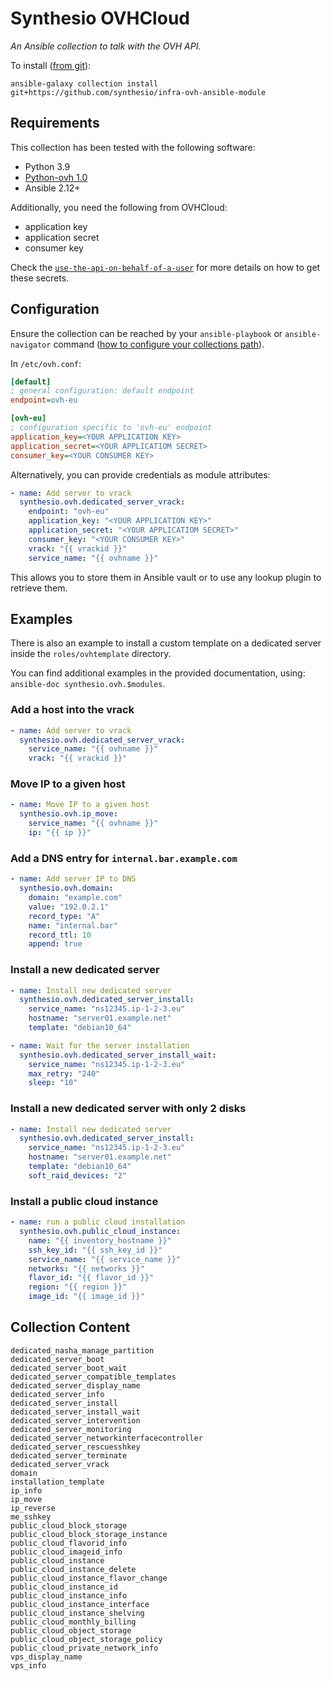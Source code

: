 # Synthesio OVHCloud
*An Ansible collection to talk with the OVH API.*

To install ([from git](https://docs.ansible.com/ansible/latest/user_guide/collections_using.html#installing-a-collection-from-a-git-repository)):
```shell
ansible-galaxy collection install git+https://github.com/synthesio/infra-ovh-ansible-module
```


## Requirements

This collection has been tested with the following software:

- Python 3.9
- [Python-ovh 1.0](https://github.com/ovh/python-ovh)
- Ansible 2.12+

Additionally, you need the following from OVHCloud:

- application key
- application secret
- consumer key

Check the [`use-the-api-on-behalf-of-a-user`](https://github.com/ovh/python-ovh/blob/master/README.rst#use-the-api-on-behalf-of-a-user) for more details on how to get these secrets.


## Configuration

Ensure the collection can be reached by your `ansible-playbook` or `ansible-navigator` command ([how to configure your collections path](https://docs.ansible.com/ansible/latest/reference_appendices/config.html#collections-paths)).
 
In `/etc/ovh.conf`:

```ini
[default]
; general configuration: default endpoint
endpoint=ovh-eu

[ovh-eu]
; configuration specific to 'ovh-eu' endpoint
application_key=<YOUR APPLICATION KEY>
application_secret=<YOUR APPLICATIOM SECRET>
consumer_key=<YOUR CONSUMER KEY>
```

Alternatively, you can provide credentials as module attributes:

```yaml
- name: Add server to vrack
  synthesio.ovh.dedicated_server_vrack:
    endpoint: "ovh-eu"
    application_key: "<YOUR APPLICATION KEY>"
    application_secret: "<YOUR APPLICATIOM SECRET>"
    consumer_key: "<YOUR CONSUMER KEY>"
    vrack: "{{ vrackid }}"
    service_name: "{{ ovhname }}"
```

This allows you to store them in Ansible vault or to use any lookup plugin to retrieve them.


## Examples

There is also an example to install a custom template on a dedicated server inside the `roles/ovhtemplate` directory.

You can find additional examples in the provided documentation, using: `ansible-doc synthesio.ovh.$modules`.


### Add a host into the vrack

```yaml
- name: Add server to vrack
  synthesio.ovh.dedicated_server_vrack:
    service_name: "{{ ovhname }}"
    vrack: "{{ vrackid }}"
```

### Move IP to a given host

```yaml
- name: Move IP to a given host
  synthesio.ovh.ip_move:
    service_name: "{{ ovhname }}"
    ip: "{{ ip }}"
```


### Add a DNS entry for `internal.bar.example.com`

```yaml
- name: Add server IP to DNS
  synthesio.ovh.domain:
    domain: "example.com"
    value: "192.0.2.1"
    record_type: "A"
    name: "internal.bar"
    record_ttl: 10
    append: true

```

### Install a new dedicated server

```yaml
- name: Install new dedicated server
  synthesio.ovh.dedicated_server_install:
    service_name: "ns12345.ip-1-2-3.eu"
    hostname: "server01.example.net"
    template: "debian10_64"

- name: Wait for the server installation
  synthesio.ovh.dedicated_server_install_wait:
    service_name: "ns12345.ip-1-2-3.eu"
    max_retry: "240"
    sleep: "10"
```

### Install a new dedicated server with only 2 disks

```yaml
- name: Install new dedicated server
  synthesio.ovh.dedicated_server_install:
    service_name: "ns12345.ip-1-2-3.eu"
    hostname: "server01.example.net"
    template: "debian10_64"
    soft_raid_devices: "2"

```

### Install a public cloud instance

```yaml
- name: run a public cloud installation
  synthesio.ovh.public_cloud_instance:
    name: "{{ inventory_hostname }}"
    ssh_key_id: "{{ ssh_key_id }}"
    service_name: "{{ service_name }}"
    networks: "{{ networks }}"
    flavor_id: "{{ flavor_id }}"
    region: "{{ region }}"
    image_id: "{{ image_id }}"
```


## Collection Content

```text
dedicated_nasha_manage_partition
dedicated_server_boot
dedicated_server_boot_wait
dedicated_server_compatible_templates
dedicated_server_display_name
dedicated_server_info
dedicated_server_install
dedicated_server_install_wait
dedicated_server_intervention
dedicated_server_monitoring
dedicated_server_networkinterfacecontroller
dedicated_server_rescuesshkey
dedicated_server_terminate
dedicated_server_vrack
domain
installation_template
ip_info
ip_move
ip_reverse
me_sshkey
public_cloud_block_storage
public_cloud_block_storage_instance
public_cloud_flavorid_info
public_cloud_imageid_info
public_cloud_instance
public_cloud_instance_delete
public_cloud_instance_flavor_change
public_cloud_instance_id
public_cloud_instance_info
public_cloud_instance_interface
public_cloud_instance_shelving
public_cloud_monthly_billing
public_cloud_object_storage
public_cloud_object_storage_policy
public_cloud_private_network_info
vps_display_name
vps_info
```
